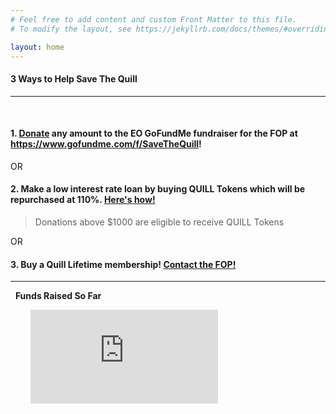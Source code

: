 ```yaml
---
# Feel free to add content and custom Front Matter to this file.
# To modify the layout, see https://jekyllrb.com/docs/themes/#overriding-theme-defaults

layout: home
---
```

#### 3 Ways to Help Save The Quill
***
&nbsp;
#### 1. [Donate](https://www.gofundme.com/f/SaveTheQuill) any amount to the EO GoFundMe fundraiser for the FOP at <https://www.gofundme.com/f/SaveTheQuill>!

OR

#### 2. Make a low interest rate loan by buying QUILL Tokens which will be repurchased at 110%. [Here's how!](https://emergentorder.io/eo/update/2021/05/04/how-to-get-QUILL-tokens.html)

> Donations above $1000 are eligible to receive QUILL Tokens

OR

#### 3. Buy a Quill Lifetime membership!  [Contact the FOP!](mailto:info@thequill.club)

* * *
&nbsp;
**Funds Raised So Far**

<!--| **Tokens Returned So Far**-->

        ![funds-raised-so-far](https://www.coolfundraisingideas.net/thermometer/thermometer.php?currency=dollar&goal=600000&raised=195353&color=blue&size=medium)

<!--!| &nbsp;&nbsp;&nbsp;&nbsp;&nbsp;&nbsp;&nbsp;&nbsp;[tokens-returned-so-far](https://www.coolfundraisingideas.net/thermometer/thermometer.php?currency=none&goal=600&raised=0&color=green&size=medium)-->
